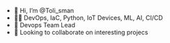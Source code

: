 - 👋 Hi, I’m @Toli_sman
- 🕵🏻 DevOps, IaC, Python, IoT Devices, ML, AI, CI/CD
- 💼 Devops Team Lead
- 🔎 Looking to collaborate on interesting projecs

